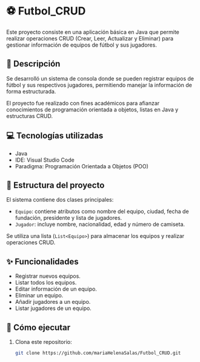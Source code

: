 # ⚽ Futbol_CRUD

Este proyecto consiste en una aplicación básica en Java que permite realizar operaciones CRUD (Crear, Leer, Actualizar y Eliminar) para gestionar información de equipos de fútbol y sus jugadores.

## 📌 Descripción

Se desarrolló un sistema de consola donde se pueden registrar equipos de fútbol y sus respectivos jugadores, permitiendo manejar la información de forma estructurada. 

El proyecto fue realizado con fines académicos para afianzar conocimientos de programación orientada a objetos, listas en Java y estructuras CRUD.

## 💻 Tecnologías utilizadas

- Java
- IDE: Visual Studio Code
- Paradigma: Programación Orientada a Objetos (POO)

## 🧱 Estructura del proyecto

El sistema contiene dos clases principales:

- `Equipo`: contiene atributos como nombre del equipo, ciudad, fecha de fundación, presidente y lista de jugadores.
- `Jugador`: incluye nombre, nacionalidad, edad y número de camiseta.

Se utiliza una lista (`List<Equipo>`) para almacenar los equipos y realizar operaciones CRUD.

## ✨ Funcionalidades

- Registrar nuevos equipos.
- Listar todos los equipos.
- Editar información de un equipo.
- Eliminar un equipo.
- Añadir jugadores a un equipo.
- Listar jugadores de un equipo.

## 🚀 Cómo ejecutar

1. Clona este repositorio:

   ```bash
   git clone https://github.com/mariaHelenaSalas/Futbol_CRUD.git
